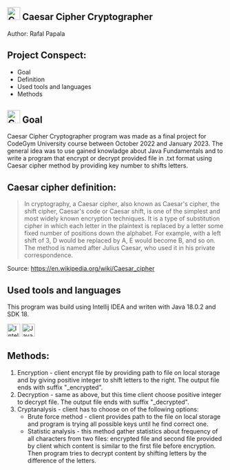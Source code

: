 <picture><img src="https://user-images.githubusercontent.com/106058501/210579242-d4b840e9-601a-432b-b21b-b63b37f8a587.png" alt="Caesar Cipher Crypthographer" width="30"/></picture> Caesar Cipher Cryptographer 
--------------------------------
Author: Rafal Papala

## Project Conspect:
* Goal
* Definition
* Used tools and languages
* Methods
  
<picture><img src="https://user-images.githubusercontent.com/106058501/210584218-c1514df8-49e3-4f49-8c7b-42a5292e1e42.png" alt="Goal" width="30"/></picture> Goal
--------------------------------
Caesar Cipher Cryptographer program was made as a final project for CodeGym University course between October 2022 and January 2023.
The general idea was to use gained knowladge about Java Fundamentals and to write a program that encrypt or decrypt provided file in .txt format
using Caesar cipher method by providing key number to shifts letters.

## Caesar cipher definition:
>In cryptography, a Caesar cipher, also known as Caesar's cipher, the shift cipher, Caesar's code or Caesar shift, 
>is one of the simplest and most widely known encryption techniques. It is a type of substitution cipher in which 
>each letter in the plaintext is replaced by a letter some fixed number of positions down the alphabet. For example, 
>with a left shift of 3, D would be replaced by A, E would become B, and so on. The method is named after Julius Caesar, 
>who used it in his private correspondence.

Source: https://en.wikipedia.org/wiki/Caesar_cipher

## Used tools and languages
This program was build using Intellij IDEA and writen with Java 18.0.2 and SDK 18.
<picture>
  <p>
  <img src="https://external-content.duckduckgo.com/iu/?u=https%3A%2F%2Ficons.iconarchive.com%2Ficons%2Fpapirus-team%2Fpapirus-apps%2F128%2Fintellij-icon.png&f=1&nofb=1&ipt=2e43a8f182375c8b2d746ae40ca9f55a39d93487840632ac4960f61981351b28&ipo=images" alt="Intellij IDEA" width="30"/>
  <img src="https://external-content.duckduckgo.com/iu/?u=http%3A%2F%2Fwww.pngall.com%2Fwp-content%2Fuploads%2F2016%2F05%2FJava-PNG-Image-180x180.png&f=1&nofb=1&ipt=58ed3b0ab447fadf33cacd2be570d6bb1410cad517baebfe85d8affc645248ac&ipo=images" alt="Java" width="30"/>
  </p>
</picture>

## Methods:
1. Encryption - client encrypt file by providing path to file on local storage and by giving positive integer to shift letters to the right.
   The output file ends with suffix "_encrypted".
2. Decryption - same as above, but this time client choose positive integer to decrypt file.
   The output file ends with suffix "_decrypted".
3. Cryptanalysis - client has to choose on of the following options:
    * Brute force method - client provides path to the file on local storage and program is trying all possible keys until he find correct one.
    * Statistic analysis - this method gather statistics about frequency of all characters from two files: encrypted file and second file 
      provided by client which content is similar to the first file before encryption. Then program tries to decrypt content by shifting letters 
      by the difference of the letters.

